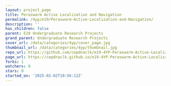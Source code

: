 ```yaml
---
layout: project_page
title: Peraswarm Active Localization and Navigation
permalink: /4yp/e19/Peraswarm-Active-Localization-and-Navigation/
description: ''
has_children: false
parent: E19 Undergraduate Research Projects
grand_parent: Undergraduate Research Projects
cover_url: /data/categories/4yp/cover_page.jpg
thumbnail_url: /data/categories/4yp/thumbnail.jpg
repo_url: https://github.com/cepdnaclk/e19-4YP-Peraswarm-Active-Localization-and-Navigation
page_url: https://cepdnaclk.github.io/e19-4YP-Peraswarm-Active-Localization-and-Navigation
forks: 1
watchers: 0
stars: 0
started_on: '2025-02-02T10:56:12Z'
---
```


